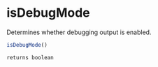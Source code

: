 # isDebugMode

Determines whether debugging output is enabled.

```javascript
isDebugMode()
```

```javascript
returns boolean
```
